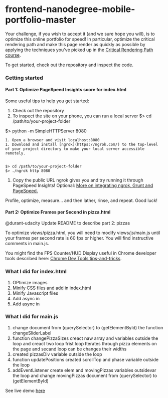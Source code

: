 frontend-nanodegree-mobile-portfolio-master
===============================

Your challenge, if you wish to accept it (and we sure hope you will), is to optimize this online portfolio for speed! In particular, optimize the critical rendering path and make this page render as quickly as possible by applying the techniques you've picked up in the [Critical Rendering Path course](https://www.udacity.com/course/ud884).

To get started, check out the repository and inspect the code.


### Getting started

#### Part 1: Optimize PageSpeed Insights score for index.html


Some useful tips to help you get started:

1. Check out the repository
1. To inspect the site on your phone, you can run a local server
  $> cd /path/to/your-project-folder

  $> python -m SimpleHTTPServer 8080

  ```
1. Open a browser and visit localhost:8080
1. Download and install [ngrok](https://ngrok.com/) to the top-level of your project directory to make your local server accessible remotely.


  $> cd /path/to/your-project-folder
  $> ./ngrok http 8080

  ```
1. Copy the public URL ngrok gives you and try running it through PageSpeed Insights! Optional: [More on integrating ngrok, Grunt and PageSpeed.](http://www.jamescryer.com/2014/06/12/grunt-pagespeed-and-ngrok-locally-testing/)

Profile, optimize, measure... and then lather, rinse, and repeat. Good luck!

#### Part 2: Optimize Frames per Second in pizza.html
@durant-udacity
Update README to describe part 2: pizzas

To optimize views/pizza.html, you will need to modify views/js/main.js until your frames per second rate is 60 fps or higher. You will find instructive comments in main.js. 

You might find the FPS Counter/HUD Display useful in Chrome developer tools described here: [Chrome Dev Tools tips-and-tricks](https://developer.chrome.com/devtools/docs/tips-and-tricks).

### What I did for index.html
1. OPtimize images
2. Minify CSS files and add in index.html
3. Minify Javascript files
4. Add async in <script src="http://www.google-analytics.com/analytics.js"></script>
5. Add async in  <script async src="js/perfmatters.js"></script>

### What I did for main.js
1. change document from (querySelector) to (getElementById) the function changeSliderLabel
2. function changePizzaSizes creact naw array and variables outside the loop and creact two loop 
frist loop Iterates through pizza elements on the page and secand loop can be changes their widths
3. created pizzasDiv variable outside the loop 
4. function updatePositions created scrollTop and phase variable outside the loop
5. addEventListener create elem and movingPizzas variables outsidevar the loop and change movingPizzas document from 
(querySelector) to (getElementById)

See live demo [here](https://rkrktktk15.000webhostapp.com/p7/p7/index.html)
